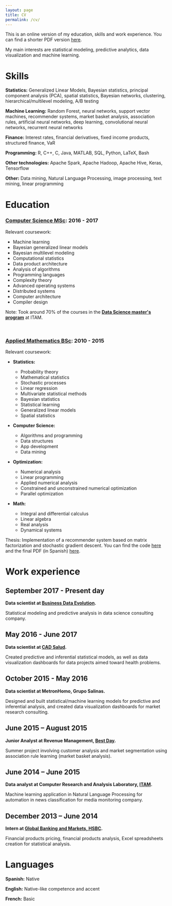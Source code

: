 ```yaml
---
layout: page
title: CV
permalink: /cv/
---
```


This is an online version of my education, skills and work experience. You can find a shorter PDF version <a href="../files/CV.pdf">here</a>.

My main interests are statistical modeling, predictive analytics, data visualization and machine learning.

# Skills
  
**Statistics:**
Generalized Linear Models, Bayesian statistics, principal component analysis (PCA), spatial statistics, Bayesian networks, clustering, hierarchical/multilevel modeling, A/B testing

**Machine Learning:**
Random Forest, neural networks, support vector machines, recommender systems, market basket analysis, association rules, artificial neural networks, deep learning, convolutional neural networks, recurrent neural networks

**Finance:**
Interest rates, financial derivatives, fixed income products, structured finance, VaR

**Programming:**
R, C++, C, Java, MATLAB, SQL, Python, LaTeX, Bash

**Other technologies:**
Apache Spark, Apache Hadoop, Apache Hive, Keras, Tensorflow

**Other:**
Data mining, Natural Language Processing, image processing, text mining, linear programming

# Education

### <a href="http://mcc.itam.mx">Computer Science MSc</a>: 2016 - 2017

Relevant coursework: 
<br>
- Machine learning
- Bayesian generalized linear models
- Bayesian multilevel modeling
- Computational statistics
- Data product architecture
- Analysis of algorithms
- Programming languages
- Complexity theory
- Advanced operating systems
- Distributed systems
- Computer architecture
- Compiler design

Note: Took around 70% of the courses in the <a href="http://mcienciadatos.itam.mx"><b>Data Science master's program</b></a> at ITAM.

<br>

### <a href="http://matematicas.itam.mx">Applied Mathematics BSc</a>: 2010 - 2015

Relevant coursework:

* **Statistics:**
  - Probability theory
  - Mathematical statistics
  - Stochastic processes
  - Linear regression
  - Multivariate statistical methods
  - Bayesian statistics
  - Statistical learning
  - Generalized linear models
  - Spatial statistics

* **Computer Science:**
  - Algorithms and programming
  - Data structures
  - App development
  - Data mining

* **Optimization:**
  - Numerical analysis
  - Linear programming
  - Applied numerical analysis
  - Constrained and unconstrained numerical optimization
  - Parallel optimization

* **Math:**
  - Integral and differential calculus
  - Linear algebra
  - Real analysis
  - Dynamical systems

Thesis: Implementation of a recommender system based on matrix factorization and stochastic gradient descent. You can find the code <a href="https://github.com/mariobecerra/Tesis_LMA">here</a> and the final PDF (in Spanish) <a href="../files/school_projects/tesis_lma.pdf">here</a>.
  


# Work experience

## September 2017 - Present day

**Data scientist at <a href="http://www.bdatae.com/">Business Data Evolution</a>.**

Statistical modeling and predictive analysis in data science consulting company.


## May 2016 - June 2017

**Data scientist at <a href="https://www.cadsalud.org/">CAD Salud</a>.**

Created predictive and inferential statistical models, as well as data visualization dashboards for data projects aimed toward health problems.


## October 2015 - May 2016

**Data scientist at MetronHomo, Grupo Salinas.**

Designed and built statistical/machine learning models for predictive and inferential analysis, and created data visualization dashboards for market research consulting.

## June 2015 – August 2015

**Junior Analyst at Revenue Management, <a href="https://www.bestday.com.mx/">Best Day</a>.**

Summer project involving customer analysis and market segmentation using association rule learning (market basket analysis).

## June 2014 – June 2015

**Data analyst at Computer Research and Analysis Laboratory, <a href="https://www.itam.mx/en">ITAM</a>.**

Machine learning application in Natural Language Processing for automation in news classification for media monitoring company.


## December 2013 – June 2014

**Intern at <a href="http://www.gbm.hsbc.com/">Global Banking and Markets, HSBC</a>.**
 
Financial products pricing, financial products analysis, Excel spreadsheets creation for statistical analysis.


# Languages
  
**Spanish:**
Native

**English:**
Native-like competence and accent

**French:**
Basic